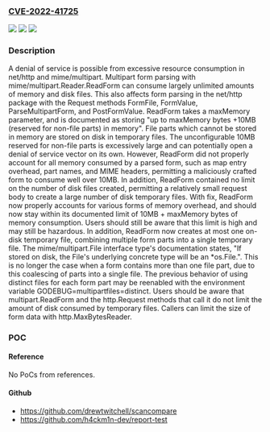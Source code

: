 ### [CVE-2022-41725](https://cve.mitre.org/cgi-bin/cvename.cgi?name=CVE-2022-41725)
![](https://img.shields.io/static/v1?label=Product&message=mime%2Fmultipart&color=blue)
![](https://img.shields.io/static/v1?label=Version&message=0%3C%201.19.6%20&color=brighgreen)
![](https://img.shields.io/static/v1?label=Vulnerability&message=CWE-400%3A%20Uncontrolled%20Resource%20Consumption&color=brighgreen)

### Description

A denial of service is possible from excessive resource consumption in net/http and mime/multipart. Multipart form parsing with mime/multipart.Reader.ReadForm can consume largely unlimited amounts of memory and disk files. This also affects form parsing in the net/http package with the Request methods FormFile, FormValue, ParseMultipartForm, and PostFormValue. ReadForm takes a maxMemory parameter, and is documented as storing "up to maxMemory bytes +10MB (reserved for non-file parts) in memory". File parts which cannot be stored in memory are stored on disk in temporary files. The unconfigurable 10MB reserved for non-file parts is excessively large and can potentially open a denial of service vector on its own. However, ReadForm did not properly account for all memory consumed by a parsed form, such as map entry overhead, part names, and MIME headers, permitting a maliciously crafted form to consume well over 10MB. In addition, ReadForm contained no limit on the number of disk files created, permitting a relatively small request body to create a large number of disk temporary files. With fix, ReadForm now properly accounts for various forms of memory overhead, and should now stay within its documented limit of 10MB + maxMemory bytes of memory consumption. Users should still be aware that this limit is high and may still be hazardous. In addition, ReadForm now creates at most one on-disk temporary file, combining multiple form parts into a single temporary file. The mime/multipart.File interface type's documentation states, "If stored on disk, the File's underlying concrete type will be an *os.File.". This is no longer the case when a form contains more than one file part, due to this coalescing of parts into a single file. The previous behavior of using distinct files for each form part may be reenabled with the environment variable GODEBUG=multipartfiles=distinct. Users should be aware that multipart.ReadForm and the http.Request methods that call it do not limit the amount of disk consumed by temporary files. Callers can limit the size of form data with http.MaxBytesReader.

### POC

#### Reference
No PoCs from references.

#### Github
- https://github.com/drewtwitchell/scancompare
- https://github.com/h4ckm1n-dev/report-test

